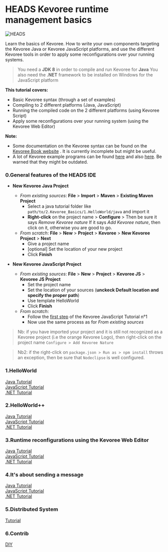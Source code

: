 HEADS Kevoree runtime management basics
===

![HEADS](http://heads-project.eu/sites/default/files/heads_large.png)

Learn the basics of Kevoree. How to write your own components targeting the Kevoree Java or Kevoree JavaScript platforms, and use the different Kevoree tools in order to apply some reconfigurations over your running systems.

> You need a **JDK 8** in order to compile and run Kevoree for **Java**
> You also need the **.NET** framework to be installed on Windows for the JavaScript platform


**This tutorial covers:**

* Basic Kevoree syntax (through a set of examples)
* Compiling to 2 different platforms (Java, JavaScript)
* Running the compiled code on the 2 different platforms (using Kevoree Script)
* Apply some reconfigurations over your running system (using the Kevoree Web Editor)

**Note:**

* Some documentation on the Kevoree syntax can be found on the [Kevoree Book website](http://kevoree.github.io/kevoree-book/) . It is currently incomplete but might be useful.
* A lot of Kevoree example programs can be found [here](https://github.com/kevoree/kevoree-library) and also [here](https://github.com/kevoree/kevoree-samples). Be warned that they might be outdated.

### 0.General features of the HEADS IDE
  - **New Kevoree Java Project**
    - *From existing sources*: **File** > **Import** > **Maven** > **Existing Maven Project**
      - Select a java tutorial folder like  `path/to/2.Kevoree_Basics/1.HelloWorld/java` and import it
      - **Right-click** on the project name > **Configure** > Then be sure it says *Remove Kevoree nature*
        If it says *Add Kevoree nature*, then click on it, otherwise you are good to go.
    - *From scratch*: **File** > **New** > **Project** > **Kevoree** > **New Kevoree Project** > **Next**
      - Give a project name
      - [optional] Set the location of your new project
      - Click **Finish**


  - **New Kevoree JavaScript Project**
    - *From existing sources*: **File** > **New** > **Project** > **Kevoree JS** > **Kevoree JS Project**
      - Set the project name
      - Set the location of your sources (**unckeck Default location and specify the proper path**)
      - Use template HelloWorld
      - Click **Finish**
    - *From scratch*:
      - Follow the [first step](https://github.com/HEADS-project/training/tree/master/2.Kevoree_Basics/1.HelloWorld/js) of the Kevoree JavaScript Tutorial n°1
      - Now use the same process as for *From existing sources*


> Nb: if you have imported your project and it is still not recognized as a Kevoree project (i.e the orange Kevoree Logo), then right-click on the project name  `Configure > Add Kevoree Nature`

> Nb2: if the right-click on `package.json > Run as > npm install` throws an exception, then be sure that `Nodeclipse` is well configured.

### 1.HelloWorld
[Java Tutorial](https://github.com/HEADS-project/training/tree/master/2.Kevoree_Basics/1.HelloWorld/java)  
[JavaScript Tutorial](https://github.com/HEADS-project/training/tree/master/2.Kevoree_Basics/1.HelloWorld/js)  
[.NET Tutorial](https://github.com/kgiannakakisATC/training/tree/master/2.Kevoree_Basics/1.HelloWorld/dotnet)

### 2.HelloWorld++
[Java Tutorial](https://github.com/HEADS-project/training/tree/master/2.Kevoree_Basics/2.HelloWorld++/java)  
[JavaScript Tutorial](https://github.com/HEADS-project/training/tree/master/2.Kevoree_Basics/2.HelloWorld++/js)  
[.NET Tutorial](https://github.com/HEADS-project/training/tree/master/2.Kevoree_Basics/2.HelloWorld++/dotnet)

### 3.Runtime reconfigurations using the Kevoree Web Editor
[Java Tutorial](https://github.com/HEADS-project/training/tree/master/2.Kevoree_Basics/3.Runtime_Reconfigurations/java)  
[JavaScript Tutorial](https://github.com/HEADS-project/training/tree/master/2.Kevoree_Basics/3.Runtime_Reconfigurations/js)  
[.NET Tutorial](https://github.com/HEADS-project/training/tree/master/2.Kevoree_Basics/3.Runtime_Reconfigurations/dotnet)

### 4.It's about sending a message
[Java Tutorial](https://github.com/HEADS-project/training/tree/master/2.Kevoree_Basics/4.Its_About_Sending_A_Message/java)  
[JavaScript Tutorial](https://github.com/HEADS-project/training/tree/master/2.Kevoree_Basics/4.Its_About_Sending_A_Message/js)  
[.NET Tutorial](https://github.com/HEADS-project/training/tree/master/2.Kevoree_Basics/4.Its_About_Sending_A_Message/dotnet)

### 5.Distributed System
[Tutorial](https://github.com/HEADS-project/training/tree/master/2.Kevoree_Basics/5.Distributed_System)

### 6.Contrib
[DIY](https://github.com/HEADS-project/training/tree/master/2.Kevoree_Basics/6.Contrib)
